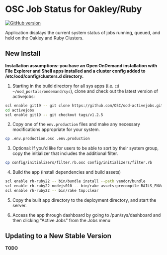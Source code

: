 # OSC Job Status for Oakley/Ruby

[![GitHub version](https://badge.fury.io/gh/OSC%2Food-myjobs.svg)](https://badge.fury.io/gh/OSC%2Food-myjobs)

Application displays the current system status of jobs running, queued, and held on the Oakley and Ruby Clusters.

## New Install

**Installation assumptions: you have an Open OnDemand installation with File Explorer and Shell apps installed and a cluster config added to /etc/ood/config/clusters.d directory.**

1. Starting in the build directory for all sys apps (i.e. `cd ~/ood_portals/ondemand/sys`), clone and check out the latest version of activejobs:

  ```sh
  scl enable git19 -- git clone https://github.com/OSC/ood-activejobs.git activejobs
  cd activejobs
  scl enable git19 -- git checkout tags/v1.2.5
  ```
  
2. Copy one of the `env.production` files and make any necessary modifications appropriate for your system.

  ```sh
  cp .env.production.osc .env.production 
  ```
  
3. Optional: If you'd like for users to be able to sort by their system group, copy the initializer that includes the additional filter.

  ```sh
  cp config/initializers/filter.rb.osc config/initializers/filter.rb
  ```

4. Build the app (install dependencies and build assets)

  ```sh
  scl enable rh-ruby22 -- bin/bundle install --path vendor/bundle
  scl enable rh-ruby22 nodejs010 -- bin/rake assets:precompile RAILS_ENV=production
  scl enable rh-ruby22 -- bin/rake tmp:clear
  ```

5. Copy the built app directory to the deployment directory, and start the server.

6. Access the app through dashboard by going to /pun/sys/dashboard and then clicking "Active Jobs" from the Jobs menu

## Updating to a New Stable Version

**TODO**
